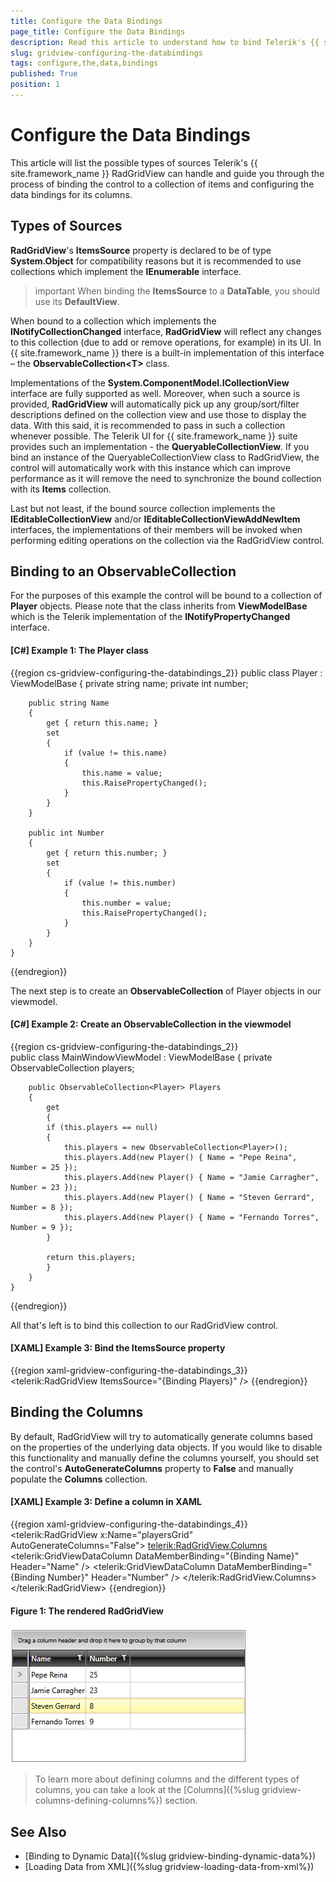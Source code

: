 ```yaml
---
title: Configure the Data Bindings
page_title: Configure the Data Bindings
description: Read this article to understand how to bind Telerik's {{ site.framework_name }} DataGrid to a collection of items and configure the data bindings for its columns.
slug: gridview-configuring-the-databindings
tags: configure,the,data,bindings
published: True
position: 1
---
```


# Configure the Data Bindings

This article will list the possible types of sources Telerik's {{ site.framework_name }} RadGridView can handle and guide you through the process of binding the control to a collection of items and configuring the data bindings for its columns.

## Types of Sources

__RadGridView__'s __ItemsSource__ property is declared to be of type __System.Object__ for compatibility reasons but it is recommended to use collections which implement the __IEnumerable__ interface.

>important When binding the **ItemsSource** to a **DataTable**, you should use its **DefaultView**.

When bound to a collection which implements the **INotifyCollectionChanged** interface, __RadGridView__ will reflect any changes to this collection (due to add or remove operations, for example) in its UI. In {{ site.framework_name }} there is a built-in implementation of this interface – the __ObservableCollection&lt;T&gt;__ class.

Implementations of the __System.ComponentModel.ICollectionView__ interface are fully supported as well. Moreover, when such a source is provided, __RadGridView__ will automatically pick up any group/sort/filter descriptions defined on the collection view and use those to display the data. With this said, it is recommended to pass in such a collection whenever possible. The Telerik UI for {{ site.framework_name }} suite provides such an implementation - the **QueryableCollectionView**. If you bind an instance of the QueryableCollectionView class to RadGridView, the control will automatically work with this instance which can improve performance as it will remove the need to synchronize the bound collection with its **Items** collection.

Last but not least, if the bound source collection implements the **IEditableCollectionView** and/or **IEditableCollectionViewAddNewItem** interfaces, the implementations of their members will be invoked when performing editing operations on the collection via the RadGridView control.

## Binding to an ObservableCollection

For the purposes of this example the control will be bound to a collection of **Player** objects. Please note that the class inherits from **ViewModelBase** which is the Telerik implementation of the **INotifyPropertyChanged** interface.

#### __[C#] Example 1: The Player class__

{{region cs-gridview-configuring-the-databindings_2}}
    public class Player : ViewModelBase
    {
        private string name;
        private int number;

        public string Name
        {
            get { return this.name; }
            set
            {
                if (value != this.name)
                {
                    this.name = value;
                    this.RaisePropertyChanged();
                }
            }
        }

        public int Number
        {
            get { return this.number; }
            set
            {
                if (value != this.number)
                {
                    this.number = value;
                    this.RaisePropertyChanged();
                }
            }
        }
    }
{{endregion}}

The next step is to create an __ObservableCollection__ of Player objects in our viewmodel.

#### __[C#] Example 2: Create an ObservableCollection in the viewmodel__

{{region cs-gridview-configuring-the-databindings_2}}    
	public class MainWindowViewModel : ViewModelBase
	{
		private ObservableCollection<Player> players;

		public ObservableCollection<Player> Players
		{
		    get
		    {
			if (this.players == null)
			{
			    this.players = new ObservableCollection<Player>();
			    this.players.Add(new Player() { Name = "Pepe Reina", Number = 25 });
			    this.players.Add(new Player() { Name = "Jamie Carragher", Number = 23 });
			    this.players.Add(new Player() { Name = "Steven Gerrard", Number = 8 });
			    this.players.Add(new Player() { Name = "Fernando Torres", Number = 9 });
			}

			return this.players;
		    }
		}
	}
{{endregion}}

All that's left is to bind this collection to our RadGridView control.

#### __[XAML] Example 3: Bind the ItemsSource property__

{{region xaml-gridview-configuring-the-databindings_3}}
	<telerik:RadGridView ItemsSource="{Binding Players}" />
{{endregion}}

## Binding the Columns

By default, RadGridView will try to automatically generate columns based on the properties of the underlying data objects. If you would like to disable this functionality and manually define the columns yourself, you should set the control's **AutoGenerateColumns** property to **False** and manually populate the **Columns** collection.

#### __[XAML] Example 3: Define a column in XAML__

{{region xaml-gridview-configuring-the-databindings_4}}
	<telerik:RadGridView x:Name="playersGrid" AutoGenerateColumns="False">
	    <telerik:RadGridView.Columns>
	        <telerik:GridViewDataColumn DataMemberBinding="{Binding Name}" Header="Name" />
	        <telerik:GridViewDataColumn DataMemberBinding="{Binding Number}" Header="Number" />
	    </telerik:RadGridView.Columns>
	</telerik:RadGridView>
{{endregion}}

#### Figure 1: The rendered RadGridView

![Telerik {{ site.framework_name }} DataGrid ObservableCollection ItemsSource](images/RadGridView_ObservableCollection_ItemsSource.png)

> To learn more about defining columns and the different types of columns, you can take a look at the [Columns]({%slug gridview-columns-defining-columns%}) section.

## See Also

 * [Binding to Dynamic Data]({%slug gridview-binding-dynamic-data%})
 * [Loading Data from XML]({%slug gridview-loading-data-from-xml%})
